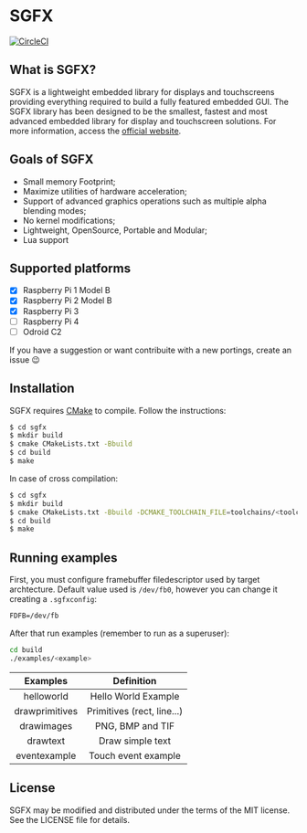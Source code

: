 
# SGFX
[![CircleCI](https://circleci.com/gh/rprata/sgfx.svg?style=svg)](https://circleci.com/gh/rprata/sgfx)

## What is SGFX?
SGFX is a lightweight embedded library for displays and touchscreens providing everything required to build a fully featured embedded GUI. The SGFX library has been designed to be the smallest, fastest and most advanced embedded library for display and touchscreen solutions. For more information, access the [official website](https://rprata.github.io/sgfx).

## Goals of SGFX
* Small memory Footprint;
* Maximize utilities of hardware acceleration;
* Support of advanced graphics operations such as multiple alpha blending modes;
* No kernel modifications;
* Lightweight, OpenSource, Portable and Modular;
* Lua support

## Supported platforms
- [x] Raspberry Pi 1 Model B
- [x] Raspberry Pi 2 Model B
- [x] Raspberry Pi 3
- [ ] Raspberry Pi 4
- [ ] Odroid C2

If you have a suggestion or want contribuite with a new portings, create an issue :wink:

## Installation
SGFX requires [CMake](https://cmake.org/) to compile. Follow the instructions:
```sh
$ cd sgfx
$ mkdir build
$ cmake CMakeLists.txt -Bbuild
$ cd build
$ make
```
In case of cross compilation:
```sh
$ cd sgfx
$ mkdir build
$ cmake CMakeLists.txt -Bbuild -DCMAKE_TOOLCHAIN_FILE=toolchains/<toolchain_file>.cmake
$ cd build
$ make
```

## Running examples
First, you must configure framebuffer filedescriptor used by target archtecture. Default value used is `/dev/fb0`, however you can change it creating a `.sgfxconfig`:

```txt
FDFB=/dev/fb
```

After that run examples (remember to run as a superuser):
```bash
cd build
./examples/<example>
```

| Examples         | Definition                      |
|:----------------:|:-------------------------------:|
| helloworld       | Hello World Example             |
| drawprimitives   | Primitives (rect, line...)      |
| drawimages       | PNG, BMP and TIF                |
| drawtext         | Draw simple text                |
| eventexample     | Touch event example             |

## License
SGFX may be modified and distributed under the terms of the MIT license. See the LICENSE file for details.
